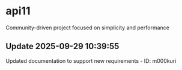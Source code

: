 # api11
Community-driven project focused on simplicity and performance

## Update 2025-09-29 10:39:55
Updated documentation to support new requirements - ID: m000kuri

